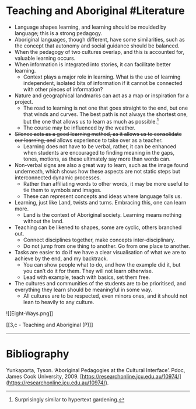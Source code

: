 # Teaching and Aboriginal #Literature 
- Language shapes learning, and learning should be moulded by language; this is a strong pedagogy.
- Aboriginal languages, though different, have some similarities, such as the concept that autonomy and social guidance should be balanced.
- When the pedagogy of two cultures overlap, and this is accounted for, valuable learning occurs.
- When information is integrated into stories, it can facilitate better learning.
	- Context plays a major role in learning. What is the use of learning independent, isolated bits of information if it cannot be connected with other pieces of information?
- Nature and geographical landmarks can act as a map or inspiration for a project.
	- The road to learning is not one that goes straight to the end, but one that winds and curves. The best path is not always the shortest one, but the one that allows us to learn as much as possible.[^1]
	- The course may be influenced by the weather.
- ~~Silence acts as a good learning method, as it allows us to consolidate our learning, and~~ allows experience to take over as a teacher.
	- Learning does not have to be verbal, rather, it can be enhanced when students are encouraged to finding meaning in the gaps, tones, motions, as these ultimately say more than words can.
- Non-verbal signs are also a great way to learn, such as the image found underneath, which shows how these aspects are not static steps but interconnected dynamic processes.
	- Rather than affiliating words to other words, it may be more useful to tie them to symbols and images.
	- These can represent concepts and ideas where language fails us.
- Learning, just like Land, twists and turns. Embracing this, one can learn more.
	- Land is the context of Aboriginal society. Learning means nothing without the land.
- Teaching can be likened to shapes, some are cyclic, others branched out.
	- Connect disciplines together, make concepts inter-disciplinary.
	- Do not jump from one thing to another. Go from one place to another.
- Tasks are easier to do if we have a clear visualisation of what we are to achieve by the end, and my backtrack.
	- You can show people what to do, and how the example did it, but you can’t do it for them. They will not learn otherwise.
	- Lead with example, teach with basics, set them free.
- The cultures and communities of the students are to be prioritised, and everything they learn should be meaningful in some way.
	- All cultures are to be respected, even minors ones, and it should not lean to heavily to any culture.

![[Eight-Ways.png]]

[[3,c - Teaching and Aboriginal (P)]]

---
# Bibliography
Yunkaporta, Tyson. ‘Aboriginal Pedagogies at the Cultural Interface’. Pdoc, James Cook University, 2009. [https://researchonline.jcu.edu.au/10974/](https://researchonline.jcu.edu.au/10974/).

[^1]: Surprisingly similar to hypertext gardening.